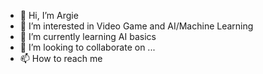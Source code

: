 - 👋 Hi, I’m Argie
- 👀 I’m interested in Video Game and AI/Machine Learning
- 🌱 I’m currently learning AI basics
- 💞️ I’m looking to collaborate on ...
- 📫 How to reach me 

<!---
Argie-Desmonda/Argie-Desmonda is a ✨ special ✨ repository because its `README.md` (this file) appears on your GitHub profile.
You can click the Preview link to take a look at your changes.
--->
